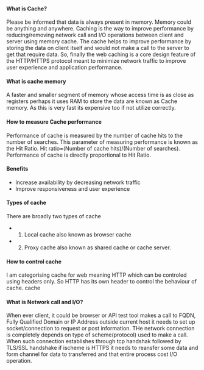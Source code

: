 #### What is Cache?
Please be informed that data is always present in memory. Memory could be anything and anywhere.
Caching is the way to improve performance by reducing/removing network call and I/O operations between client and server using memory cache. The cache helps to improve performance by storing the data on client itself and would not make a call to the server to get that require data.
So, finally the web caching is a core design feature of the HTTP/HTTPS protocol meant to minimize network traffic to improve user experience and application performance.

#### What is cache memory
A faster and smaller segment of memory whose access time is as close as registers perhaps it uses RAM to store the data are known as Cache memory. As this is very fast its expensive too if not utilize correctly. 

#### How to measure Cache performance
Performance of cache is measured by the number of cache hits to the number of searches. This parameter of measuring performance is known as the Hit Ratio.
Hit ratio=(Number of cache hits)/(Number of searches).
Performance of cache is directly proportional to Hit Ratio.

#### Benefits
- Increase availability by decreasing network traffic
- Improve responsiveness and user experience

#### Types of cache
There are broadly two types of cache
- 1. Local cache also known as browser cache
- 2. Proxy cache also known as shared cache or cache server.

#### How to control cache
I am categorising cache for web meaning HTTP which can be controled using headers only. So HTTP has its own header to control the behaviour of cache.
cache 



#### What is Network call and I/O?
When ever client, it could be browser or API test tool makes a call to FQDN, Fully Qualified Domain or IP Address outside current host it needs to set up socket/connection to request or post information. THe network connection is completely depends on type of scheme(protocol) used to make a call. When such connection establishes through tcp handshak followed by TLS/SSL  handshake if ischeme is HTTPS it needs to reansfer some data and form channel for data to transferred and that entire process cost I/O operation.


